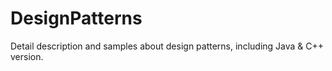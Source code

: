 DesignPatterns
==============

Detail description and samples about design patterns, including Java &amp; C++ version.
